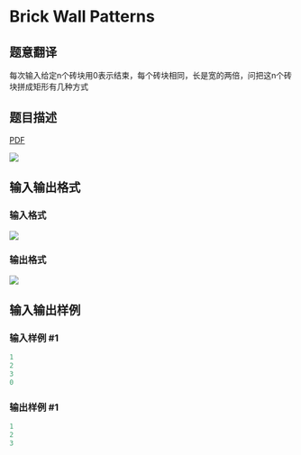# Brick Wall Patterns

## 题意翻译

每次输入给定n个砖块用0表示结束，每个砖块相同，长是宽的两倍，问把这n个砖块拼成矩形有几种方式

## 题目描述

[problemUrl]: https://uva.onlinejudge.org/index.php?option=com_onlinejudge&Itemid=8&category=11&page=show_problem&problem=841

[PDF](https://uva.onlinejudge.org/external/9/p900.pdf)

![](https://cdn.luogu.com.cn/upload/vjudge_pic/UVA900/e32dddb241af59819aceb173fd63a19ce2e3d316.png)

## 输入输出格式

### 输入格式

![](https://cdn.luogu.com.cn/upload/vjudge_pic/UVA900/2f99afd7705f2e4b94732da545117f29b5fd3231.png)

### 输出格式

![](https://cdn.luogu.com.cn/upload/vjudge_pic/UVA900/2fda99cfbbf42d7b93e788c7d821e59b68f37d07.png)

## 输入输出样例

### 输入样例 #1

```cpp
1
2
3
0
```


### 输出样例 #1

```cpp
1
2
3
```


